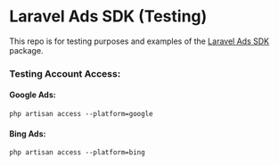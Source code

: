 # Laravel Ads SDK (Testing)

This repo is for testing purposes and examples of the [Laravel Ads SDK](https://github.com/tmarois/laravel-ads-sdk) package.


### Testing Account Access:

#### Google Ads: 

`php artisan access --platform=google`

#### Bing Ads: 

`php artisan access --platform=bing`